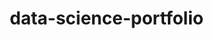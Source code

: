 # data-science-portfolio

<html lang="pl">
<head>
    <meta charset="UTF-8">
    <meta name="viewport" content="width=device-width, initial-scale=1.0">
    <title>Portfolio - Umiejętności</title>
    <style>
        * {
            margin: 0;
            padding: 0;
            box-sizing: border-box;
        }

        body {
            font-family: Arial, sans-serif;
            background-color: #f4f4f4;
            padding: 20px;
        }

        h2 {
            text-align: left;
            margin-bottom: 10px;
        }

        .content {
            max-width: 800px;
            margin: 0 auto;
            text-align: left;
        }

        .skills {
            display: flex;
            flex-direction: column;
            align-items: center;
            gap: 15px;
            margin-top: 20px;
        }

        .skill {
            display: flex;
            align-items: center;
            justify-content: space-between;
            width: 50%;
            background: white;
            padding: 10px 15px;
            border-radius: 8px;
            box-shadow: 0 2px 5px rgba(0, 0, 0, 0.2);
        }

        .skill label {
            font-weight: bold;
            flex: 1;
            text-align: left;
        }

        progress {
            flex: 2;
            width: 100%;
            height: 20px;
            border-radius: 10px;
            overflow: hidden;
        }

        progress::-webkit-progress-bar {
            background-color: #ddd;
            border-radius: 10px;
        }

        progress::-webkit-progress-value {
            background-color: #007bff;
            border-radius: 10px;
        }

        @media (max-width: 768px) {
            .skill {
                width: 80%;
            }
        }

        .projects {
            max-width: 800px;
            margin: 40px auto;
            text-align: center;
        }

        .project-list {
            display: grid;
            grid-template-columns: repeat(auto-fit, minmax(250px, 1fr));
            gap: 20px;
            margin-top: 20px;
        }

        .project {
            background: white;
            padding: 15px;
            border-radius: 8px;
            box-shadow: 0 2px 5px rgba(0, 0, 0, 0.2);
            transition: transform 0.3s ease;
        }

        .project:hover {
            transform: translateY(-5px);
        }

        .project h3 {
            margin-bottom: 10px;
        }

        .project a {
            display: inline-block;
            margin-top: 10px;
            padding: 8px 15px;
            background: #007bff;
            color: white;
            text-decoration: none;
            border-radius: 5px;
        }

        .project a:hover {
            background: #0056b3;
        }

        .key-features {
            display: flex;
            flex-direction: column;
            gap: 15px;
            margin-top: 20px;
            padding-left: 20px;
            text-align: left;
        }

        .feature {
            display: flex;
            align-items: start;
            gap: 15px;
            background-color: #f9f9f9;
            padding: 10px 15px;
            border-radius: 8px;
            box-shadow: 0 2px 5px rgba(0, 0, 0, 0.1);
        }

        .icon {
            font-size: 1.5rem;
            flex-shrink: 0;
        }

        .text {
            font-size: 1rem;
            color: #333;
        }

        .feature strong {
            color: #007bff;
        }
    </style>
</head>
<body>

<div class="content">
    <h3>About me</h3>
    <p>I am a third-year student of Informatics and Econometrics at the University of Gdańsk, aspiring to pursue a master's degree in Big Data. I am eager to learn, continuously improve my skills, and take on new challenges. My strong foundation in statistics, data analysis, and machine learning allows me to approach complex problems with a structured and analytical mindset. I am passionate about data-driven decision-making and always looking for opportunities to apply my knowledge to real-world problems.</p>
    
    <h2>Technical skills</h2>
    <div class="skills">
        <div class="skill">
            <label>Python</label>
            <progress value="20" max="100"></progress>
        </div>
        <div class="skill">
            <label>R</label>
            <progress value="10" max="100"></progress>
        </div>
        <div class="skill">
            <label>Excel</label>
            <progress value="70" max="100"></progress>
        </div>
        <div class="skill">
            <label>Statistica</label>
            <progress value="10" max="100"></progress>
        </div>
        <div class="skill">
            <label>SPSS</label>
            <progress value="20" max="100"></progress>
        </div>
        <div class="skill">
            <label>SQL</label>
            <progress value="10" max="100"></progress>
        </div>
    </div>
</div>

<h2>Projects</h2>
<div class="projects">
    <div class="project-list">
        <div class="project">
            <h3>Real Estate Data Scraping with Python</h3>
            <p>This project involved building a web scraper using Selenium to collect real estate listings from the Morizon website, focusing on apartments in Tricity, Poland. The scraper automates data extraction across multiple pages and collects detailed property information, including price, size, number of rooms, floor, location, and various additional attributes (e.g., building type, construction year, heating system, balcony, etc.).</p>
            <p><strong>Key Features:</strong></p>
            <div class="key-features">
                <div class="feature">
                    <div class="icon">
                    <img src="https://upload.wikimedia.org/wikipedia/commons/1/12/Flag_of_Poland.svg" alt="Polska" style="width: 30px; height: 20px;">
                        </div>
                <div class="text">
                <strong>Project Language:</strong> Polish
                    </div>
                </div>
                <div class="feature">
                    <div class="icon">🔄</div>
                    <div class="text">
                        <strong>Web Scraping with Selenium:</strong>
                        Automated browsing and data collection from dynamically loaded pages.
                    </div>
                </div>
                <div class="feature">
                    <div class="icon">📊</div>
                    <div class="text">
                        <strong>Data Extraction:</strong>
                        Gathered detailed listing information and parsed it into structured data.
                    </div>
                </div>
                <div class="feature">
                    <div class="icon">💾</div>
                    <div class="text">
                        <strong>Data Storage:</strong>
                        Exported collected data into a CSV format for further analysis or use.
                    </div>
                </div>
                <div class="feature"><div class="icon">⚙️</div><div class="text"><strong>Error Handling & Robust Design:</strong>Dealt with pop-ups, timeouts, and missing elements to ensure smooth scraping.</div></div>
                <div class="feature">
                    <div class="icon">🔁</div>
                    <div class="text">
                        <strong>Efficient Navigation:</strong>
                        Developed a way to manage multi-page listings, gather unique links, and move smoothly between pages.
                    </div>
                </div>
            </div>
            <a href="#">View Project</a>
        </div>
        <div class="project">
            <h3>Breast Cancer Classification with AdaBoost</h3>
            <p>This project was about developing a machine learning model to classify breast cancer cases using a dataset of tumor characteristics. The workflow included data preprocessing, exploratory data analysis, and feature engineering to optimize model performance. The classification model predicts whether a tumor is benign or malignant based on key attributes such as radius, texture, perimeter, and                 smoothness. Various evaluation metrics, including ROC curves and confusion matrices, were used to assess accuracy and reliability. Final model classifies cases with <strong>95% accuracy</strong>.</p>
            <p><strong>Key Features:</strong></p>
            <div class="key-features">
                <div class="feature">
                    <div class="icon">
                        <img src="https://upload.wikimedia.org/wikipedia/en/a/ae/Flag_of_the_United_Kingdom.svg" alt="Uk" style="width: 30px; height: 20px;">
                    </div>
                <div class="text">
                <strong>Project Language:</strong> English
                    </div>
                </div>
                <div class="feature"><div class="icon">🧠</div><div class="text"><strong>Machine Learning:</strong> Developed, tested, evaluated and compared two machine learning models: Random Forest Classifier and AdaBoost.</div></div>
                <div class="feature"><div class="icon">📊</div><div class="text"><strong>Data Analysis:</strong> Performed exploratory data analysis.</div></div>
                <div class="feature"><div class="icon">🎯</div><div class="text"><strong>Hyperparameter Tunning:</strong> Applied Grid search to optimize model performance</div></div>
                <div class="feature"><div class="icon">📈</div><div class="text"><strong>Handling correlation:</strong>  Used Random Forest, which naturally handles highly correlated variables, avoiding the need for manual feature removal.</div></div>   
                <div class="feature"><div class="icon">💾</div><div class="text"><strong>Model Deployment</strong> Saved and deployed the trained model using joblib, making it reusable for future predictions</div></div>    
            </div>
            <a href="#">View Project</a>
        </div>

        <div class="project">
            <h3>NLP Classification of Film Reviews</h3>
            <p>The main goal of this project was to develop a machine learning model capable of correctly classifying film reviews as positive or negative. First, I performed vectorization and created a sparse matrix to analyze the most common words used by reviewers. The model achieved an accuracy of 86%, which is a strong result given the small dataset(1928 observations).</p>
            <p><strong>Key Features:</strong></p>
            <div class="key-features">
                <div class="feature">
                    <div class="icon">
                        <img src="https://upload.wikimedia.org/wikipedia/en/a/ae/Flag_of_the_United_Kingdom.svg" alt="Uk" style="width: 30px; height: 20px;">
                    </div>
                         <div class="text">
                <strong>Project Language:</strong> English
                    </div>
                </div>
                <div class="feature"><div class="icon">💬</div><div class="text"><strong>Natural Language Processing:</strong> Cleaned and preprocessed data and removed missing values</div></div>
                <div class="feature"><div class="icon">📊</div><div class="text"><strong>Machine Learning:</strong> Trained a classifier on IMDb reviews.</div></div>
                <div class="feature"><div class="icon">📈</div><div class="text"><strong>Model Evaluation:</strong> Used accuracy and precision metrics.</div></div>
            </div>
            <a href="#">View Project</a>
        </div>

        <div class="project">
            <h3>Protein Yoghurts Marketing Survey</h3>
            <p>Conducted a marketing analysis for a new product using survey data.</p>
            <p><strong>Key Features:</strong></p>
            <div class="key-features">
                <div class="feature"><div class="icon">📊</div><div class="text"><strong>Survey Data Analysis:</strong> Analyzed responses to find market trends.</div></div>
                <div class="feature"><div class="icon">🛒</div><div class="text"><strong>Consumer Insights:</strong> Identified key customer preferences.</div></div>
                <div class="feature"><div class="icon">📈</div><div class="text"><strong>Visualization:</strong> Created charts for data representation.</div></div>
            </div>
            <a href="#">View Project</a>
        </div>
    </div>
</div>





